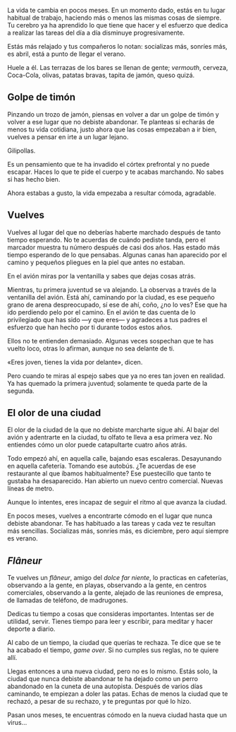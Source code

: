 La vida te cambia en pocos meses. En un momento dado, estás en tu lugar habitual de trabajo, haciendo más o menos las mismas cosas de siempre. Tu cerebro ya ha aprendido lo que tiene que hacer y el esfuerzo que dedica a realizar las tareas del día a día disminuye progresivamente. 

Estás más relajado y tus compañeros lo notan: socializas más, sonríes más, es abril, está a punto de llegar el verano.

Huele a él. Las terrazas de los bares se llenan de gente; *vermouth*, cerveza, Coca-Cola, olivas, patatas bravas, tapita de jamón, queso quizá.

## Golpe de timón

Pinzando un trozo de jamón, piensas en volver a dar un golpe de timón y volver a ese lugar que no debiste abandonar. Te planteas si echarás de menos tu vida cotidiana, justo ahora que las cosas empezaban a ir bien, vuelves a pensar en irte a un lugar lejano. 

Gilipollas. 

Es un pensamiento que te ha invadido el córtex prefrontal y no puede escapar. Haces lo que te pide el cuerpo y te acabas marchando. No sabes si has hecho bien. 

Ahora estabas a gusto, la vida empezaba a resultar cómoda, agradable.

## Vuelves

Vuelves al lugar del que no deberías haberte marchado después de tanto tiempo esperando. No te acuerdas de cuándo pediste tanda, pero el marcador muestra tu número después de casi dos años. Has estado más tiempo esperando de lo que pensabas. Algunas canas han aparecido por el camino y pequeños pliegues en la piel que antes no estaban. 

En el avión miras por la ventanilla y sabes que dejas cosas atrás. 

Mientras, tu primera juventud se va alejando. La observas a través de la ventanilla del avión. Está ahí, caminando por la ciudad, es ese pequeño grano de arena despreocupado, sí ese de ahí, coño, ¿no lo ves? Ese que ha ido perdiendo pelo por el camino. En el avión te das cuenta de lo privilegiado que has sido —y que eres— y agradeces a tus padres el esfuerzo que han hecho por ti durante todos estos años. 

Ellos no te entienden demasiado. Algunas veces sospechan que te has vuelto loco, otras lo afirman, aunque no sea delante de ti. 

«Eres joven, tienes la vida por delante», dicen.

Pero cuando te miras al espejo sabes que ya no eres tan joven en realidad. Ya has quemado la primera juventud; solamente te queda parte de la segunda. 

## El olor de una ciudad

El olor de la ciudad de la que no debiste marcharte sigue ahí. Al bajar del avión y adentrarte en la ciudad, tu olfato te lleva a esa primera vez. No entiendes cómo un olor puede catapultarte cuatro años atrás. 

Todo empezó ahí, en aquella calle, bajando esas escaleras. Desayunando en aquella cafetería. Tomando ese autobús. ¿Te acuerdas de ese restaurante al que íbamos habitualmente? Ese puestecillo que tanto te gustaba ha desaparecido. Han abierto un nuevo centro comercial. Nuevas líneas de metro. 

Aunque lo intentes, eres incapaz de seguir el ritmo al que avanza la ciudad.

En pocos meses, vuelves a encontrarte cómodo en el lugar que nunca debiste abandonar. Te has habituado a las tareas y cada vez te resultan más sencillas. Socializas más, sonríes más, es diciembre, pero aquí siempre es verano.

## *Flâneur*

Te vuelves un *flâneur*, amigo del *dolce far niente*, lo practicas en cafeterías, observando a la gente, en playas, observando a la gente, en centros comerciales, observando a la gente, alejado de las reuniones de empresa, de llamadas de teléfono, de madrugones.

Dedicas tu tiempo a cosas que consideras importantes. Intentas ser de utilidad, servir. Tienes tiempo para leer y escribir, para meditar y hacer deporte a diario.

Al cabo de un tiempo, la ciudad que querías te rechaza. Te dice que se te ha acabado el tiempo, *game over*. Si no cumples sus reglas, no te quiere allí.

Llegas entonces a una nueva ciudad, pero no es lo mismo. Estás solo, la ciudad que nunca debiste abandonar te ha dejado como un perro abandonado en la cuneta de una autopista. Después de varios días caminando, te empiezan a doler las patas. Echas de menos la ciudad que te rechazó, a pesar de su rechazo, y te preguntas por qué lo hizo.

Pasan unos meses, te encuentras cómodo en la nueva ciudad hasta que un virus…
 